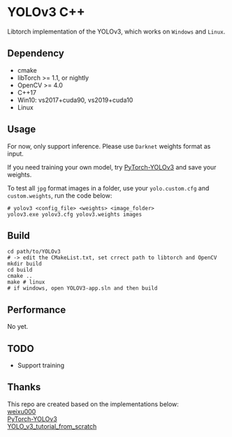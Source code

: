 YOLOv3 C++ 
=================

Libtorch implementation of the YOLOv3, which works on `Windows` and `Linux`.

## Dependency

* cmake
* libTorch >= 1.1, or nightly
* OpenCV   >= 4.0
* C++17
* Win10: vs2017+cuda90, vs2019+cuda10
* Linux

## Usage

For now, only support inference. Please use `Darknet` weights format as input.  

If you need training your own model, try [PyTorch-YOLOv3](https://github.com/eriklindernoren/PyTorch-YOLOv3/) and save your weights.  

To test all `jpg` format images in a folder, use your `yolo.custom.cfg` and `custom.weights`, run the code below:  


```shell
# yolov3 <config_file> <weights> <image_folder> 
yolov3.exe yolov3.cfg yolov3.weights images
```

## Build

```shell
cd path/to/YOLOv3
# -> edit the CMakeList.txt, set crrect path to libtorch and OpenCV
mkdir build
cd build
cmake ..
make # linux
# if windows, open YOLOV3-app.sln and then build 
```

## Performance

No yet.


## TODO
- Support training



## Thanks

This repo are created based on the implementations below:  
[weixu000](https://github.com/weixu000/libtorch-yolov3-deepsort)  
[PyTorch-YOLOv3](https://github.com/eriklindernoren/PyTorch-YOLOv3)  
[YOLO_v3_tutorial_from_scratch](https://github.com/ayooshkathuria/YOLO_v3_tutorial_from_scratch)







